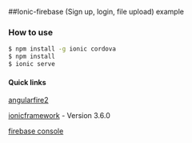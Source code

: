 ##Ionic-firebase (Sign up, login, file upload) example

### How to use

```bash
$ npm install -g ionic cordova
$ npm install
$ ionic serve
```

#### Quick links
[angularfire2](https://github.com/angular/angularfire2)

[ionicframework](https://ionicframework.com/) - Version 3.6.0

[firebase console](https://console.firebase.google.com)
